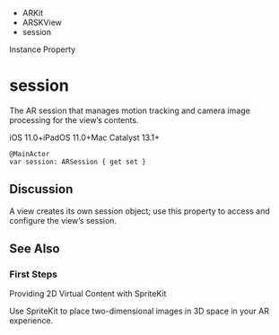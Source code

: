

- ARKit
- ARSKView
-  session 

Instance Property

# session

The AR session that manages motion tracking and camera image processing for the view’s contents.

iOS 11.0+iPadOS 11.0+Mac Catalyst 13.1+

``` source
@MainActor
var session: ARSession { get set }
```

## Discussion

A view creates its own session object; use this property to access and configure the view’s session.

## See Also

### First Steps

Providing 2D Virtual Content with SpriteKit

Use SpriteKit to place two-dimensional images in 3D space in your AR experience.


